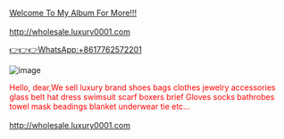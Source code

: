 <a href="http://una.luxury0001.com">Welcome To My Album For More!!!</a><br><br>
<a href="http://wholesale.luxury0001.com">http://wholesale.luxury0001.com</a><br>

<a href="https://api.whatsapp.com/send?phone=+8617762572201&text=Hi I Am from Facebook">👉👉👉WhatsApp:+8617762572201</a><br>

![image](https://user-images.githubusercontent.com/102607806/160653991-9f071420-0667-4d27-ba5c-abef1bad34ae.png)

<span style="color:red;">Hello, dear,We sell luxury brand shoes bags clothes jewelry accessories glass belt hat dress  swimsuit scarf boxers brief Gloves socks bathrobes towel mask  beadings blanket  underwear tie etc...</span>
<br><br>
<a href="http://wholesale.luxury0001.com">http://wholesale.luxury0001.com</a><br>
